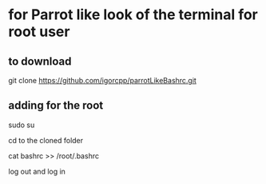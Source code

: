 # for Parrot like look of the terminal for root user

## to download
git clone https://github.com/igorcpp/parrotLikeBashrc.git

## adding for the root 
sudo su

cd to the cloned folder

cat bashrc >> /root/.bashrc

log out and log in


